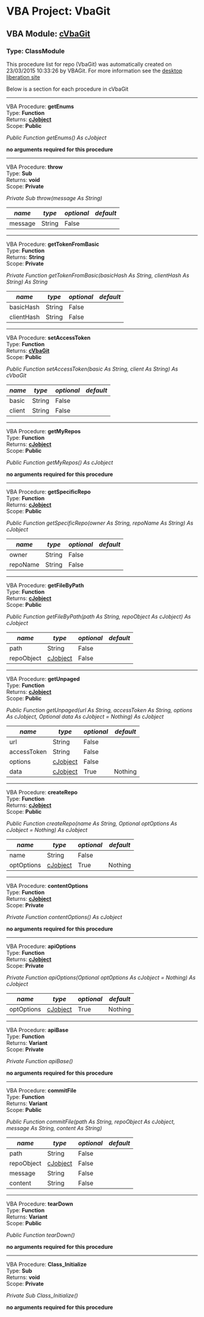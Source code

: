 # VBA Project: **VbaGit**
## VBA Module: **[cVbaGit](/libraries/cVbaGit.cls "source is here")**
### Type: ClassModule  

This procedure list for repo (VbaGit) was automatically created on 23/03/2015 10:33:26 by VBAGit.
For more information see the [desktop liberation site](http://ramblings.mcpher.com/Home/excelquirks/drivesdk/gettinggithubready "desktop liberation")

Below is a section for each procedure in cVbaGit

---
VBA Procedure: **getEnums**  
Type: **Function**  
Returns: **[cJobject](/libraries/cJobject_cls.md "cJobject")**  
Scope: **Public**  

*Public Function getEnums() As cJobject*  

**no arguments required for this procedure**


---
VBA Procedure: **throw**  
Type: **Sub**  
Returns: **void**  
Scope: **Private**  

*Private Sub throw(message As String)*  

*name*|*type*|*optional*|*default*
---|---|---|---
message|String|False|


---
VBA Procedure: **getTokenFromBasic**  
Type: **Function**  
Returns: **String**  
Scope: **Private**  

*Private Function getTokenFromBasic(basicHash As String, clientHash As String) As String*  

*name*|*type*|*optional*|*default*
---|---|---|---
basicHash|String|False|
clientHash|String|False|


---
VBA Procedure: **setAccessToken**  
Type: **Function**  
Returns: **[cVbaGit](/libraries/cVbaGit_cls.md "cVbaGit")**  
Scope: **Public**  

*Public Function setAccessToken(basic As String, client As String) As cVbaGit*  

*name*|*type*|*optional*|*default*
---|---|---|---
basic|String|False|
client|String|False|


---
VBA Procedure: **getMyRepos**  
Type: **Function**  
Returns: **[cJobject](/libraries/cJobject_cls.md "cJobject")**  
Scope: **Public**  

*Public Function getMyRepos() As cJobject*  

**no arguments required for this procedure**


---
VBA Procedure: **getSpecificRepo**  
Type: **Function**  
Returns: **[cJobject](/libraries/cJobject_cls.md "cJobject")**  
Scope: **Public**  

*Public Function getSpecificRepo(owner As String, repoName As String) As cJobject*  

*name*|*type*|*optional*|*default*
---|---|---|---
owner|String|False|
repoName|String|False|


---
VBA Procedure: **getFileByPath**  
Type: **Function**  
Returns: **[cJobject](/libraries/cJobject_cls.md "cJobject")**  
Scope: **Public**  

*Public Function getFileByPath(path As String, repoObject As cJobject) As cJobject*  

*name*|*type*|*optional*|*default*
---|---|---|---
path|String|False|
repoObject|[cJobject](/libraries/cJobject_cls.md "cJobject")|False|


---
VBA Procedure: **getUnpaged**  
Type: **Function**  
Returns: **[cJobject](/libraries/cJobject_cls.md "cJobject")**  
Scope: **Public**  

*Public Function getUnpaged(url As String, accessToken As String, options As cJobject, Optional data As cJobject = Nothing) As cJobject*  

*name*|*type*|*optional*|*default*
---|---|---|---
url|String|False|
accessToken|String|False|
options|[cJobject](/libraries/cJobject_cls.md "cJobject")|False|
data|[cJobject](/libraries/cJobject_cls.md "cJobject")|True| Nothing


---
VBA Procedure: **createRepo**  
Type: **Function**  
Returns: **[cJobject](/libraries/cJobject_cls.md "cJobject")**  
Scope: **Public**  

*Public Function createRepo(name As String, Optional optOptions As cJobject = Nothing) As cJobject*  

*name*|*type*|*optional*|*default*
---|---|---|---
name|String|False|
optOptions|[cJobject](/libraries/cJobject_cls.md "cJobject")|True| Nothing


---
VBA Procedure: **contentOptions**  
Type: **Function**  
Returns: **[cJobject](/libraries/cJobject_cls.md "cJobject")**  
Scope: **Private**  

*Private Function contentOptions() As cJobject*  

**no arguments required for this procedure**


---
VBA Procedure: **apiOptions**  
Type: **Function**  
Returns: **[cJobject](/libraries/cJobject_cls.md "cJobject")**  
Scope: **Private**  

*Private Function apiOptions(Optional optOptions As cJobject = Nothing) As cJobject*  

*name*|*type*|*optional*|*default*
---|---|---|---
optOptions|[cJobject](/libraries/cJobject_cls.md "cJobject")|True| Nothing


---
VBA Procedure: **apiBase**  
Type: **Function**  
Returns: **Variant**  
Scope: **Private**  

*Private Function apiBase()*  

**no arguments required for this procedure**


---
VBA Procedure: **commitFile**  
Type: **Function**  
Returns: **Variant**  
Scope: **Public**  

*Public Function commitFile(path As String, repoObject As cJobject, message As String, content As String)*  

*name*|*type*|*optional*|*default*
---|---|---|---
path|String|False|
repoObject|[cJobject](/libraries/cJobject_cls.md "cJobject")|False|
message|String|False|
content|String|False|


---
VBA Procedure: **tearDown**  
Type: **Function**  
Returns: **Variant**  
Scope: **Public**  

*Public Function tearDown()*  

**no arguments required for this procedure**


---
VBA Procedure: **Class_Initialize**  
Type: **Sub**  
Returns: **void**  
Scope: **Private**  

*Private Sub Class_Initialize()*  

**no arguments required for this procedure**
